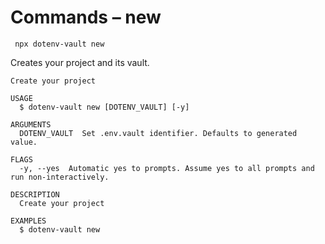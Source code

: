 # Commands – new

```
 npx dotenv-vault new
```

Creates your project and its vault.

```
Create your project

USAGE
  $ dotenv-vault new [DOTENV_VAULT] [-y]

ARGUMENTS
  DOTENV_VAULT  Set .env.vault identifier. Defaults to generated value.

FLAGS
  -y, --yes  Automatic yes to prompts. Assume yes to all prompts and run non-interactively.

DESCRIPTION
  Create your project

EXAMPLES
  $ dotenv-vault new
```
